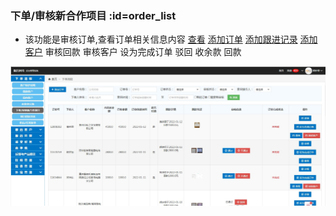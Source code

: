 ### 下单/审核新合作项目 :id=order_list <!-- {docsify-ignore} -->
* 该功能是审核订单,查看订单相关信息内容   [查看](otherfunction/customer_msg?id=check_customer)  [添加订单](otherfunction/order_msg?id=add_order)   [添加跟进记录](otherfunction/customer_msg?id=add_vis_msg)
[添加客户](otherfunction/customer_msg?id=up_customer)	 审核回款 审核客户 设为完成订单 驳回 收余款 回款

![logo](../order/img/order_list01.jpg)

